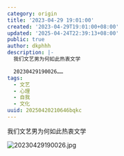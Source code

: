 ```yaml
---
category: origin
title: '2023-04-29 19:01:00'
created: '2023-04-29T19:01:00+08:00'
updated: '2025-04-24T22:39:13+08:00'
public: true
author: dkphhh
description: |-
  我们文艺男为何如此热衷文学

  20230429190026……
tags:
  - 文艺
  - 心理
  - 自我
  - 文化
uuid: 20250420210646bqkc
---
```


我们文艺男为何如此热衷文学

![20230429190026.jpg](https://img.dkphhh.me/20230429190026.jpg)
